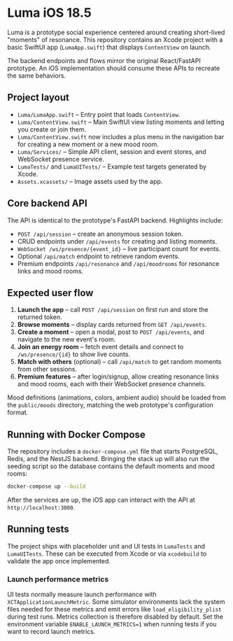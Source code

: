 # Luma iOS 18.5

Luma is a prototype social experience centered around creating short-lived "moments" of resonance. This repository contains an Xcode project with a basic SwiftUI app (`LumaApp.swift`) that displays `ContentView` on launch.

The backend endpoints and flows mirror the original React/FastAPI prototype. An iOS implementation should consume these APIs to recreate the same behaviors.

## Project layout

- `Luma/LumaApp.swift` – Entry point that loads `ContentView`.
- `Luma/ContentView.swift` – Main SwiftUI view listing moments and letting you create or join them.
- `Luma/ContentView.swift` now includes a plus menu in the navigation bar for creating a new moment or a new mood room.
- `Luma/Services/` – Simple API client, session and event stores, and WebSocket presence service.
- `LumaTests/` and `LumaUITests/` – Example test targets generated by Xcode.
- `Assets.xcassets/` – Image assets used by the app.

## Core backend API

The API is identical to the prototype's FastAPI backend. Highlights include:

- `POST /api/session` – create an anonymous session token.
- CRUD endpoints under `/api/events` for creating and listing moments.
- `WebSocket /ws/presence/{event_id}` – live participant count for events.
- Optional `/api/match` endpoint to retrieve random events.
- Premium endpoints `/api/resonance` and `/api/moodrooms` for resonance links and mood rooms.

## Expected user flow

1. **Launch the app** – call `POST /api/session` on first run and store the returned token.
2. **Browse moments** – display cards returned from `GET /api/events`.
3. **Create a moment** – open a modal, post to `POST /api/events`, and navigate to the new event's room.
4. **Join an energy room** – fetch event details and connect to `/ws/presence/{id}` to show live counts.
5. **Match with others** (optional) – call `/api/match` to get random moments from other sessions.
6. **Premium features** – after login/signup, allow creating resonance links and mood rooms, each with their WebSocket presence channels.

Mood definitions (animations, colors, ambient audio) should be loaded from the `public/moods` directory, matching the web prototype's configuration format.

## Running with Docker Compose

The repository includes a `docker-compose.yml` file that starts PostgreSQL,
Redis, and the NestJS backend. Bringing the stack up will also run the seeding
script so the database contains the default moments and mood rooms:

```bash
docker-compose up --build
```

After the services are up, the iOS app can interact with the API at
`http://localhost:3000`.

## Running tests

The project ships with placeholder unit and UI tests in `LumaTests` and `LumaUITests`. These can be executed from Xcode or via `xcodebuild` to validate the app once implemented.

### Launch performance metrics

UI tests normally measure launch performance with `XCTApplicationLaunchMetric`. Some simulator environments lack the system files needed for these metrics and emit errors like `load_eligibility_plist` during test runs. Metrics collection is therefore disabled by default. Set the environment variable `ENABLE_LAUNCH_METRICS=1` when running tests if you want to record launch metrics.


